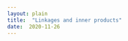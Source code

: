 ```yaml
---
layout: plain
title:  "Linkages and inner products"
date:  2020-11-26
---
```


<div id="sketch-holder"></div>

<html>
<head>

<script src="https://cdn.jsdelivr.net/npm/p5@1.1.9/lib/p5.js"></script>
<script>

let firstRad = 6, rad = 180;
let mx = [], my = [], rotx = [], roty = [], Mx = [], My = [];
let input1, linkageToggle = 0, polyToggle = 0, DFToggle=0;

function setup() {
  createCanvas(400, 400);
  
  input = createInput();
  input.position(35, 107);
  input.size(50);
  }

function draw() {
  background(255);
  
  strokeWeight(2);
  stroke(200);
  circle(height/2, width/2, 2*rad);
  strokeWeight(12);
  point(height/2, width/2);
  
  let len = mx.length;
  strokeWeight(0);
  textSize(18);
  text('d= ' + str(mx.length), 7, 45);
  text('s= ', 8, 67)
  
  if (linkageToggle === 0) {
    if (polyToggle === 1) {
      for (let i = 0; i < len-1; i++) {
        strokeWeight(1);
        stroke(130);
        line(mx[i], my[i], mx[i+1], my[i+1]);
      }
      line(mx[len-1], my[len-1], mx[0], my[0]);
    }
    for (let i = 0; i < len; i++) {
      if (i === 0) {
      stroke(0);
	  } else {         stroke(200, 0, 0); }
      strokeWeight(firstRad*(5/3));
      point(mx[i], my[i]);
      stroke(255);
      strokeWeight(firstRad);
      point(mx[i], my[i]);
	  stroke(200, 0, 0);
	  strokeWeight(2);
      line(width/2, height/2, mx[i], my[i]);
    }
  } else if (linkageToggle === 1) {
    for (let i = 0; i < len; i++) {
      let sumx = 0, sumy = 0;
      let angle = DFToggle * input.value() * TWO_PI / len;
      rotx[i] = (mx[i]-width/2) * cos(i * angle) - (my[i]-height/2) * sin(i * angle);
      roty[i] = (mx[i]-width/2) * sin(i * angle) + (my[i]-height/2) * cos(i * angle);
      for (let j = 0; j < i+1; j++) {
        sumx = sumx + rotx[j];
        sumy = sumy + roty[j];
      }
      Mx[i] = sumx + width/2;
      My[i] = sumy + height/2;
    }
    strokeWeight(2);
    stroke(0, 200, 200); 
    line(width/2, height/2,Mx[0],My[0]);
    for (let i = 0; i < len-1; i++) {
      line(Mx[i],My[i],Mx[i+1],My[i+1]);
    }
    
    if (DFToggle === 1) {
      strokeWeight(2);
      stroke(0, 0, 200);
      line(width/2, height/2, Mx[len-1],My[len-1]);
    }
    strokeWeight(firstRad*(5/3));
    point(Mx[len-1],My[len-1]);
    stroke(255);
    strokeWeight(firstRad);
    point(Mx[len-1],My[len-1]);
  }
}

function mousePressed() {
  if ((mouseX > 60) && (mouseY > 60)) {
    mx.push(mouseX);
    my.push(mouseY);
  }
}

function keyPressed() {
  if (keyCode == 76) {
    if (linkageToggle === 0) {
      linkageToggle = 1;
    } else { 
      linkageToggle = 0;
    }  
  } else if (keyCode == 80) {
    if (polyToggle === 0) {
      polyToggle = 1;
    } else { 
      polyToggle = 0;
    }  
  } else if (keyCode == 84) {
    if (DFToggle === 0) {
      DFToggle = 1;
    } else { 
      DFToggle = 0;
    }  
  }
}

</script>
</head>
</html>
